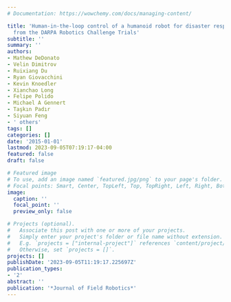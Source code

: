 ```yaml
---
# Documentation: https://wowchemy.com/docs/managing-content/

title: 'Human-in-the-loop control of a humanoid robot for disaster response: a report
  from the DARPA Robotics Challenge Trials'
subtitle: ''
summary: ''
authors:
- Mathew DeDonato
- Velin Dimitrov
- Ruixiang Du
- Ryan Giovacchini
- Kevin Knoedler
- Xianchao Long
- Felipe Polido
- Michael A Gennert
- Taşkın Padır
- Siyuan Feng
- ' others'
tags: []
categories: []
date: '2015-01-01'
lastmod: 2023-09-05T07:19:17-04:00
featured: false
draft: false

# Featured image
# To use, add an image named `featured.jpg/png` to your page's folder.
# Focal points: Smart, Center, TopLeft, Top, TopRight, Left, Right, BottomLeft, Bottom, BottomRight.
image:
  caption: ''
  focal_point: ''
  preview_only: false

# Projects (optional).
#   Associate this post with one or more of your projects.
#   Simply enter your project's folder or file name without extension.
#   E.g. `projects = ["internal-project"]` references `content/project/deep-learning/index.md`.
#   Otherwise, set `projects = []`.
projects: []
publishDate: '2023-09-05T11:19:17.225697Z'
publication_types:
- '2'
abstract: ''
publication: '*Journal of Field Robotics*'
---
```

